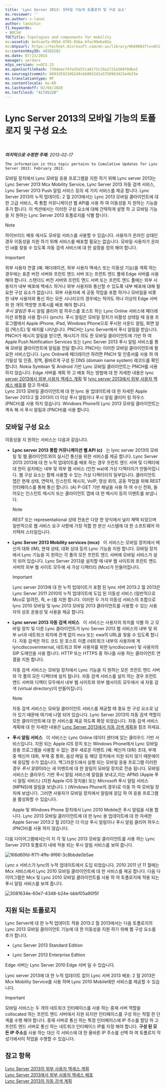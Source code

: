 ```yaml
---
title: 'Lync Server 2013: 모바일 기능의 토폴로지 및 구성 요소'
ms.reviewer: ''
ms.author: v-lanac
author: lanachin
f1.keywords:
- NOCSH
TOCTitle: Topologies and components for mobility
ms:assetid: be3cae7a-095d-4785-91ba-6fac99eba92a
ms:mtpsurl: https://technet.microsoft.com/en-us/library/Hh690037(v=OCS.15)
ms:contentKeyID: 48185282
ms.date: 07/23/2014
manager: serdars
mtps_version: v=OCS.15
ms.openlocfilehash: 739deecf47e25e57ca0175c29a2721e509f8dbe2
ms.sourcegitcommit: b693d5923d6240cbb865241a5750963423a4b33e
ms.translationtype: MT
ms.contentlocale: ko-KR
ms.lasthandoff: 02/04/2020
ms.locfileid: "41745228"
---
```

<div data-xmlns="http://www.w3.org/1999/xhtml">

<div class="topic" data-xmlns="http://www.w3.org/1999/xhtml" data-msxsl="urn:schemas-microsoft-com:xslt" data-cs="http://msdn.microsoft.com/en-us/">

<div data-asp="http://msdn2.microsoft.com/asp">

# <a name="topologies-and-components-for-mobility-in-lync-server-2013"></a>Lync Server 2013의 모바일 기능의 토폴로지 및 구성 요소

</div>

<div id="mainSection">

<div id="mainBody">

<span> </span>

_**마지막으로 수정한 주제:** 2013-02-17_

    The information in this topic pertains to Cumulative Updates for Lync Server 2013: February 2013.

모바일 장치에서 Lync 모바일 응용 프로그램을 지원 하기 위해 Lync server 2013는 Lync Server 2013 Mcx Mobility Service, Lync Server 2013 자동 검색 서비스, Lync Server 2013 Push 알림 서비스 등의 세 가지 서비스를 제공 합니다. Lync Server 2013의 누적 업데이트: 2 월 2013에서는 Lync 2013 모바일 클라이언트에 대 한 고급 서비스, 즉 통합 커뮤니케이션 웹 API를 사용 하 여 이동성을 지 원하는 기능을 추가 합니다. 이 섹션에서는 이러한 구성 요소에 대해 간략하게 설명 하 고 모바일 기능을 지 원하는 Lync Server 2013 토폴로지를 식별 합니다.

<div>


> [!NOTE]  
> 하이브리드 배포 에서도 모바일 서비스를 사용할 수 있습니다. 사용자가 온라인 상태인 경우 이동성을 지원 하기 위해 서비스를 배포할 필요는 없습니다. 모바일 사용자가 온라인 id를 찾을 수 있도록 자동 검색 서비스에 대 한 설정을 정의 해야 합니다.



</div>

<div>


> [!IMPORTANT]  
> 외부 사용자 연결 (예: 페더레이션, 외부 사용자 액세스 또는 이동성 기능)을 계획 하는 경우에는 표준 버전 서버와 프런트 엔드 서버 또는 프런트 엔드 풀에 Edge 서버를 사용 해야 합니다. 스탠더드 버전 서버와 프런트 엔드 서버 또는 프런트 엔드 풀에는 외부 사용자가 내부 배포에 액세스 하거나 외부 사용자와 통신할 수 있도록 내부 배포에 대해 필요한 구성 요소가 없습니다. 외부 사용자에 게 공동 작업을 포함 하거나 모바일을 비롯 한 내부 사용자와 통신 하는 모든 시나리오의 경우에는 적어도 하나 이상의 Edge 서버와 한 개의 역방향 프록시를 배포 해야 합니다.<BR><EM>푸시 알림은</EM> 푸시 알림 클리어 링 하우스를 호스트 하는 Lync Online 서비스에 페더레이션 유형을 사용 합니다 (pnch). 푸시 알림은 모바일 장치가 비활성 상태일 때 응용 프로그램에서 Apple iPhone, iPad, Windows Phone으로 푸시된 사운드 알림, 화면 알림 (텍스트) 및 배지를 나타냅니다. PNCH는 Lync Server에서 푸시 알림을 받습니다. PNCH가 메시지 알림을 받으면, 메시지가 의도 한 모바일 클라이언트에 기반 하 여 Apple Push Notification Services 또는 Lync Server 2013 푸시 알림 서비스를 통해 모바일 클라이언트에 알림을 전달 합니다. PNCH는 이러한 모바일 클라이언트에 필요한 서비스입니다. Lync Online에 페더레이션 하려면 PNCH 및 인증서를 사용 하 여 기밀성 및 인증, 정책, 올바르게 구성 된 DNS (domain name system) 레코드를 확인 합니다. Nokia Symbian 및 Android 기반 Lync 모바일 클라이언트는 PNCH를 사용 하지 않습니다. Edge 서버를 계획 하 고 배포 하는 방법에 대 한 자세한 내용은 lync <A href="lync-server-2013-planning-for-external-user-access.md">server 2013에서 외부 사용자 액세스 계획</A> 및 <A href="lync-server-2013-deploying-external-user-access.md">lync server 2013에서 외부 사용자 액세스 배포</A>를 참고 하세요.<BR>Lync 2013 모바일 클라이언트에 대 한 lync 용 업데이트에 대 한 자세한 Apple Server 2013:2 월 2013이 더 이상 푸시 알림이나 푸시 알림 클리어 링 하우스 (PNCH)를 사용 하지 않습니다. Windows Phone의 Lync 2013 모바일 클라이언트는 계속 해 서 푸시 알림과 (PNCH)를 사용 합니다.



</div>

<div>

## <a name="mobility-components"></a>모바일 구성 요소

이동성을 지 원하는 서비스는 다음과 같습니다.

  - **Lync server 2013 통합 커뮤니케이션 웹 API (c)**   는 lync server 2013의 모바일 및 웹 클라이언트와의 실시간 통신을 위한 서비스를 제공 합니다. Lync Server 2013 2013에 대 한 누적 업데이트를 배포 하는 경우 프런트 엔드 서버 및 디렉터에 대 한이 설치에는 내부 및 외부 웹 서비스 (인천 wa)에 가상 디렉터리가 만들어집니다. 웹 구성 요소는 함께 사용할 수 있는 가상 디렉터리의 일부입니다. 클라이언트 앱은 현재 상태, 연락처, 인스턴트 메시지, VoIP, 영상 회의, 공동 작업을 위해 REST 인터페이스를 통해 통신 합니다. (A) P-GET 기반 채널을 사용 하 여 수신 전화, 들어오는 인스턴트 메시지 또는 클라이언트 앱에 대 한 메시지 등의 이벤트를 보냅니다.
    
    <div>
    

    > [!NOTE]  
    > <EM>REST</EM> 또는 representational 상태 전송은 다양 한 양식에서 널리 채택 되었으며 일반적으로 웹 서비스 요구 사항에 가장 적합 한 분산 시스템에 대 한 소프트웨어 아키텍처 스타일입니다.

    
    </div>

  - **Lync Server 2013 Mobility services (mcx)**   이 서비스는 모바일 장치에서 메신저 대화 (IM), 현재 상태, 대화 상대 등의 Lync 기능을 지원 합니다. 모바일 장치에서 Lync 기능을 지 원하는 각 풀의 모든 프런트 엔드 서버에 모바일 서비스가 설치 되어 있습니다. Lync Server 2013을 설치할 때 내부 웹 사이트와 프런트 엔드 서버의 외부 웹 사이트 모두에 새 가상 디렉터리 (Mcx)가 만들어집니다.
    
    <div>
    

    > [!IMPORTANT]  
    > Lync server 2013에 대 한 누적 업데이트가 포함 된 lync 서버 2013:2 월 2013은 Lync Server 2011 2010의 누적 업데이트에 도입 된 이동성 서비스 (일반적으로 Mcx로 알려진, 즉, e-)를 지원 합니다. 이러한 두 가지 이동성 서비스의 조합으로 lync 2010 모바일 및 lync 2013 모바일 2013 클라이언트를 사용할 수 있는 사용자의 상호 운용성 및 사용을 제공 합니다.

    
    </div>

  - **Lync server 2013 자동 검색 서비스**   이 서비스는 사용자의 위치를 식별 하 고 모바일 장치 및 다른 Lync 클라이언트가 lync Server 2013 웹 서비스의 내부 및 외부 url과 네트워크 위치에 관계 없이 mcx 또는 xwa의 URL을 찾을 수 있도록 합니다. 자동 검색은 하드 코드 된 호스트 이름 (네트워크 내부의 사용자에 게 lyncdiscoverinternal, 네트워크 외부 사용자를 위한 lyncdiscover) 및 사용자의 SIP 도메인을 사용 합니다. HTTP 또는 HTTPS 중 하나를 사용 하는 클라이언트 연결을 지원 합니다.
    
    자동 검색 서비스는 모바일 장치에서 Lync 기능을 지 원하는 모든 프런트 엔드 서버와 각 풀의 모든 디렉터에 설치 됩니다. 자동 검색 서비스를 설치 하는 경우 프런트 엔드 서버와 디렉터 모두에서 내부 웹 사이트와 외부 웹사이트 모두에서 새 자동 검색 (virtual directory)이 만들어집니다.
    
    <div>
    

    > [!NOTE]  
    > 자동 검색 서비스는 모바일 클라이언트 서비스를 제공할 때 중요 한 구성 요소로 남아 있기 때문에 여기에 나열 되어 있습니다. Lync Server 2013의 자동 검색 역할이 모든 클라이언트에 대 한 서비스를 제공 하도록 확장 되었습니다. 자동 검색 서비스 계획에 대 한 자세한 내용은 <A href="lync-server-2013-planning-for-autodiscover.md">Lync Server 2013에서 자동 검색 계획</A>을 참조 하세요.

    
    </div>

  - **푸시 알림 서비스**   이 서비스는 Lync Online 데이터 센터에 있는 클라우드 기반 서비스입니다. 지원 되는 Apple iOS 장치 또는 Windows Phone에서 Lync 모바일 응용 프로그램을 사용할 수 없는 경우 새로운 이벤트 (예: 메신저 대화) 초대, 부재 중 메신저 대화, 부재 중 통화, 음성 메일 등 해당 장치에서 지원 되지 않기 때문에이에 응답할 수가 없습니다. 백그라운드에서 실행 되는 모바일 응용 프로그램 이러한 경우 *푸시 알림*이라는 새 이벤트에 대 한 알림이 모바일 장치로 전송 됩니다. 모바일 서비스는 클라우드 기반 푸시 알림 서비스에 알림을 보내고,이는 APNS (Apple 푸시 알림 서비스) (지원 Apple iOS 장치용) 또는 Microsoft 푸시 알림 서비스 (MPNS)에 알림을 보냅니다. ) (Windows Phone의 경우)로 이동 하 여 모바일 장치에 보냅니다. 그러면 사용자가 모바일 장치에서 알림에 응답 하 여 응용 프로그램을 활성화할 수 있습니다.
    
    Apple 및 Windows Phone 장치에서 Lync 2010 Mobile은 푸시 알림을 사용 합니다. Lync 2013 모바일 클라이언트에 대 한 lync 용 업데이트에 대 한 자세한 Apple Server 2013:2 월 2013은 더 이상 푸시 알림이나 푸시 알림 클리어 하우스 (PNCH)를 사용 하지 않습니다.

다음 다이어그램에서는이 지 각 및 Lync 2013 모바일 클라이언트를 사용 하는 Lync Server 2013 토폴로지 내에 적용 되는 푸시 알림 서비스를 보여 줍니다.

![166d60fd-ff71-4ffe-9f66-3c8bbde0b5ae](images/Hh690037.166d60fd-ff71-4ffe-9f66-3c8bbde0b5ae(OCS.15).jpg "166d60fd-ff71-4ffe-9f66-3c8bbde0b5ae")

Lync x 서비스가 lync의 누적 업데이트에서 도입 되었습니다. 2010 2011 년 11 월에는 Mcx 서비스에서 Lync 2010 모바일 클라이언트에 대 한 서비스를 제공 합니다. 다음 다이어그램은 Mcx 및 Lync 2010 모바일 클라이언트를 사용 하 여 토폴로지에 적용 되는 푸시 알림 서비스를 보여 줍니다.

![3081634e-60e7-4348-b24e-bbbf05a90f5f](images/Hh690037.3081634e-60e7-4348-b24e-bbbf05a90f5f(OCS.15).jpg "3081634e-60e7-4348-b24e-bbbf05a90f5f")

</div>

<div>

## <a name="supported-topologies"></a>지원 되는 토폴로지

Lync Server에 대 한 누적 업데이트 적용 2013:2 월 2013에서는 다음 토폴로지의 Lync 2013 모바일 클라이언트 기능에 대 한 이동성을 지원 하기 위해 웹 구성 요소를 추가 합니다.

  - Lync Server 2013 Standard Edition

  - Lync Server 2013 Enterprise Edition

Edge 서버는 Lync Server 2010 Edge 서버 일 수 있습니다.

Lync server 2013에 대 한 누적 업데이트 없이 Lync 서버 2013 배포: 2 월 2013은 Mcx Mobility Service를 사용 하며 Lync 2010 Mobile에만 서비스를 제공할 수 있습니다.

<div>


> [!IMPORTANT]  
> 모바일 서비스는 두 개의 네트워크 인터페이스를 사용 하는 중재 서버 역할을 collocated 하는 프런트 엔드 서버에서 지원 되지만 인터페이스를 구성 하는 적절 한 단계를 수행 해야 합니다. 중재 서버로 통신 하는 특정 인터페이스에 IP 주소를 할당 하 고 프런트 엔드 서버로 통신 하는 네트워크 인터페이스 IP를 지정 해야 합니다. <STRONG>구성 된 모든 IP 주소</STRONG>를 사용 하는 대신 각 서비스에 대 한 올바른 IP 주소를 선택 하 여 토폴로지 작성기에서이 작업을 수행할 수 있습니다.



</div>

</div>

<div>

## <a name="see-also"></a>참고 항목


[Lync Server 2013의 외부 사용자 액세스 계획](lync-server-2013-planning-for-external-user-access.md)  
[Lync Server 2013에서 외부 사용자 액세스 배포](lync-server-2013-deploying-external-user-access.md)  
[Lync Server 2013의 자동 검색 계획](lync-server-2013-planning-for-autodiscover.md)  
  

</div>

</div>

<span> </span>

</div>

</div>

</div>

